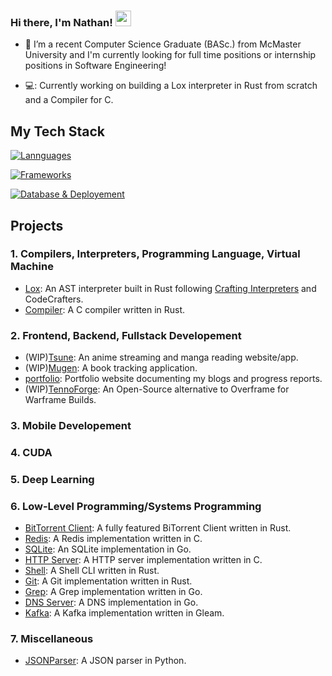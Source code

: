 
### Hi there, I'm Nathan! <img src="https://emojis.slackmojis.com/emojis/images/1536351075/4594/blob-wave.gif" width="25"/>

<!--
**proyetei/proyetei** is a ✨ _special_ ✨ repository because its `README.md` (this file) appears on your GitHub profile.

Here are some ideas to get you started:

- 🔭 I’m currently working on ...
- 🌱 I’m currently learning ...
- 👯 I’m looking to collaborate on ...
- 🤔 I’m looking for help with ...
- 💬 Ask me about ...
- 📫 How to reach me: ...
- 😄 Pronouns: ...
- ⚡ Fun fact: ...
-->

<!--<div id = "badges">
  <img src = "https://img.shields.io/badge/LinkedIn-blue?logo=linkedin&logoColor=white&style=for-the-badge" alt = "Linkedin Badge" />
</div>-->

- 🏫 I’m a recent Computer Science Graduate (BASc.) from McMaster University and I'm currently looking for full time positions or internship positions in Software Engineering!

- 💻: Currently working on building a Lox interpreter in Rust from scratch and a Compiler for C.

<!-- - ⚡: Personal website -> https://meillaya.dev/ -->



## My Tech Stack

[![Lannguages](https://skillicons.dev/icons?i=c,go,rust,python,ts,kotlin)](https://skillicons.dev)


[![Frameworks](https://skillicons.dev/icons?i=nodejs,nextjs,react,astro,flutter,vue)](https://skillicons.dev)


[![Database & Deployement](https://skillicons.dev/icons?i=postgres,mysql,mongodb,redis,aws)](https://skillicons.dev)

## Projects

### 1. Compilers, Interpreters, Programming Language, Virtual Machine
 - [Lox](https://github.com/Meillaya/Lox): An AST interpreter built in Rust following [Crafting Interpreters](https://www.craftinginterpreters.com/) and CodeCrafters.
 - [Compiler](https://github.com/Meillaya/Compiler): A C compiler written in Rust.

### 2. Frontend, Backend, Fullstack Developement
 - (WIP)[Tsune](https://github.com/Meillaya/Tsune): An anime streaming and manga reading website/app.
 - (WIP)[Mugen](https://github.com/Meillaya/Mugen): A book tracking application.
 - [portfolio](https://github.com/Meillaya/portfolio): Portfolio website documenting my blogs and progress reports.
 - (WIP)[TennoForge](https://github.com/Meillaya/TennoForge): An Open-Source alternative to Overframe for Warframe Builds.

### 3. Mobile Developement

### 4. CUDA

### 5. Deep Learning

### 6. Low-Level Programming/Systems Programming
 - [BitTorrent Client](https://github.com/Meillaya/BitTorrentClient): A fully featured BiTorrent Client written in Rust.
 - [Redis](https://github.com/Meillaya/Redis): A Redis implementation written in C. 
 - [SQLite](https://github.com/Meillaya/SQLite): An SQLite implementation in Go.
 - [HTTP Server](https://github.com/Meillaya/HTTPServer): A HTTP server implementation written in C.
 - [Shell](https://github.com/Meillaya/shell): A Shell CLI written in Rust.
 - [Git](https://github.com/Meillaya/Git): A Git implementation written in Rust.
 - [Grep](https://github.com/Meillaya/grep): A Grep implementation written in Go.
 - [DNS Server](https://github.com/Meillaya/DNS-Server): A DNS implementation in Go.
 - [Kafka](https://github.com/Meillaya/Kafka): A Kafka implementation written in Gleam.

### 7. Miscellaneous
  - [JSONParser](https://github.com/Meillaya/JSONParser): A JSON parser in Python.
